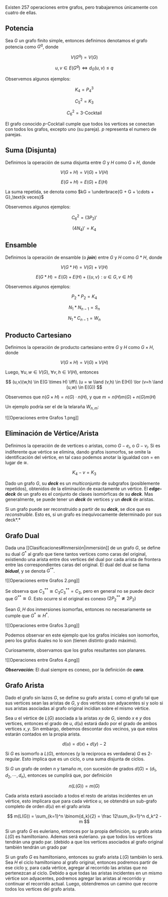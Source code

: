 Existen 257 operaciones entre grafos, pero trabajaremos únicamente con cuatro de ellas.

## Potencia

Sea $G$ un grafo finito simple, entonces definimos denotamos el grafo potencia como $G^q$, donde

$$
V(G^q) = V(G)
$$

$$
u, v \in E(G^q) \iff d_G(u,v) \leq q
$$

Observemos algunos ejemplos:

$$
K_4 = P_4^3
$$

$$
C_5^2 = K_3
$$

$$
C_6^2 = 3\text{-Cocktail}
$$

El grafo conocido $p$-Cocktail cumple que todos los vertices se conectan con todos los grafos, excepto uno (su pareja). $p$ representa el numero de parejas.

## Suma (Disjunta)

Definimos la operación de suma disjunta entre $G$ y $H$ como $G + H$, donde

$$
V(G+H) =V(G) + V(H)
$$

$$
E(G+H) = E(G) + E(H)
$$

La suma repetida, se denota como $kG = \underbrace{G + G + \cdots + G}_\text{k veces}$

Observemos algunos ejemplos:

$$
C_6^2 = (3P_2)'
$$

$$
(4N_4)' = K_4
$$

## Ensamble

Definimos la operación de ensamble (o ***join***) entre $G$ y $H$ como $G * H$, donde

$$
V(G *H) = V(G) + V(H)
$$

$$
E(G*H) = E(G) + E(H) + \{\{u,v\}: u\in G, v \in H\}
$$

Observemos algunos ejemplos:

$$
P_2 * P_2 = K_4
$$

$$
 N_1 * N_{n-1} = S_n
$$

$$
N_1 * C_{n-1} = W_n
$$

## Producto Cartesiano

Definimos la operación de producto cartesiano entre $G$ y $H$ como $G \times H$, donde

$$
V(G \times H) = V(G) \times V(H)
$$

Luego, $\forall u,w \in V(G)$, $\forall v,h \in V(H)$, entonces

$$
(u,v)(w,h) \in E(G \times H) \iff\\ (u = w \land (v,h) \in E(H)) \lor (v=h \land (u,w) \in E(G))
$$

Observemos que $n(G \times H) = n(G) \cdot n(H)$, y que $m = n(H)m(G) + n(G)m(H)$

Un ejemplo podría ser el de la telaraña $W_{n,m}$:

![[Operaciones entre Grafos 1.png]]

## Eliminación de Vértice/Arista

Definimos la operación de de vertices o aristas, como $G - e_i$, o $G - v_i$. Si es indiferente que vértice se elimina, dando grafos isomorfos, se omite la identificación del vértice, en tal caso podemos anotar la igualdad con $=$ en lugar de $\cong$.

$$
K_4 - v = K_3
$$

Dado un grafo $G$, su ***deck*** es un *multiconjunto* de subgrafos (posiblemente repetidos), obtenidos de la eliminación de exactamente un vértice. El ***edge-deck*** de un grafo es el conjunto de clases isomórficas de su ***deck***. Mas generalmente, se puede tener un ***deck*** de vertices y un ***deck*** de aristas.

Si un grafo puede ser reconstruido a partir de su ***deck***, se dice que es *reconstruible*. Esto es, si un grafo es inequívocamente determinado por sus deck*.*

## Grafo Dual

Dada una [[Clasificaciones#Inmersión|inmersión]] de un grafo $G$, se define su dual $G^*$ al grafo que tiene tantos vertices como caras del original, existiendo una arista entre dos vertices del dual por cada arista de frontera entre las correspondientes caras del original. El dual del dual se llama ***bidual***, y se denota $G^{**}$.

![[Operaciones entre Grafos 2.png]]

Se observa que $C_3^{**} \cong C_3$$C_3^{**} = C_3$, pero en general no se puede decir que $G^{**} \cong G$. Esto ocurre si el original es conexo $(2P_2^{**} \ncong 2P_2)$

Sean $G, H$ dos inmersiones isomorfas, entonces no necesariamente se cumple que $G^* \cong H^*$.

![[Operaciones entre Grafos 3.png]]

Podemos observar en este ejemplo que los grafos iniciales son isomorfos, pero los grafos duales no lo son (tienen distinto grado máximo).

Curiosamente, observamos que los grafos resultantes son planares.

![[Operaciones entre Grafos 4.png]]

***Observación:*** El dual siempre es conexo, por la definición de ***cara***.

## Grafo Arista

Dado el grafo sin lazos $G$, se define su grafo arista $L$ como el grafo tal que sus vertices sean las aristas de $G$, y dos vertices son adyacentes si y solo si sus aristas asociadas al grafo original incidían sobre el mismo vértice.

Sea $u$ el vértice de $L(G)$ asociada a la aristas $xy$ de $G$, siendo $x$ e $y$ dos vertices, entonces el grado de $u$, $d(u)$ estará dado por el grado de ambos vertices $x,y$. Sin embargo, debemos descontar dos vecinos, ya que estos estarán contados en la propia arista.

$$
d(u) = d(x) + d(y) - 2
$$

Si $G$ es isomorfo a $L(G)$, entonces (y la reciproca es verdadera) $G$ es $2$-regular. Esto implica que es un ciclo, o una suma disjunta de ciclos.

Si $G$ un grafo de orden $n$ y tamaño $m$, con sucesión de grados $d(G) = (d_1, d_2, \cdots, d_n)$, entonces se cumplirá que, por definición

$$
n(L(G)) = m(G)
$$

Cada arista estará asociado a todos el resto de aristas incidentes en un vértice, esto implicara que para cada vértice $u$, se obtendrá un sub-grafo completo de orden $d(u)$ en el grafo arista

$$
m(L(G)) = \sum_{k=1}^n \binom{d_k}{2} = \frac 12\sum_{k=1}^n d_k^2 - m
$$

Si un grafo $G$ es euleriano, entonces por la propia definición, su grafo arista $L(G)$ es hamiltoniano. Ademas será euleriano. ya que todos los vertices tendrán una grado par. (debido a que los vertices asociados al grafo original también tendrán un grado par

Si un grafo $G$ es hamiltoniano, entonces su grafo arista $L(G)$ también lo será. Sea $H$ el ciclo hamiltoniano al grafo original, entonces podremos partir de ese ciclo y, para cada vértice, agregar al recorrido las aristas que no pertenezcan al ciclo. Debido a que todas las aristas incidentes en un mismo vértice son adyacentes, podremos agregar las aristas al recorrido y continuar el recorrido actual. Luego, obtendremos un camino que recorre todos los vertices del grafo arista.
